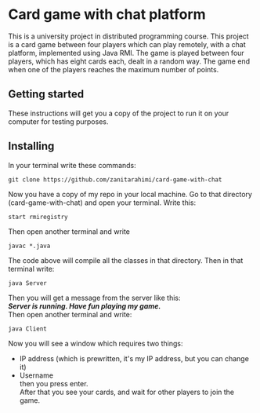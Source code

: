 # Card game with chat platform
This is a university project in distributed programming course. This project is a card game between four players which can play remotely, with a chat platform, implemented using Java RMI. The game is played between four players, which has eight cards each, dealt in a random way. The game end when one of the players reaches the maximum number of points.

## Getting started
These instructions will get you a copy of the project to run it on your computer for testing purposes.

## Installing
In your terminal write these commands:
```
git clone https://github.com/zanitarahimi/card-game-with-chat
```
Now you have a copy of my repo in your local machine. Go to that directory (card-game-with-chat) and open your terminal. Write this: 
```
start rmiregistry
```
Then open another terminal and write
```
javac *.java
```
The code above will compile all the classes in that directory. Then in that terminal write:
```
java Server
```
Then you will get a message from the server like this: <br>
*__Server is running. Have fun playing my game.__* <br>
Then open another terminal and write:
```
java Client
```
Now you will see a window which requires two things:
*  IP address (which is prewritten, it's my IP address, but you can change it)
*  Username <br>
then you press enter.<br>
After that you see your cards, and wait for other players to join the game.
